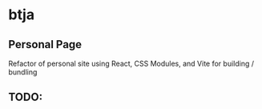 # btja
Personal Page
---
Refactor of personal site using React, CSS Modules, and Vite for building / bundling
## TODO: